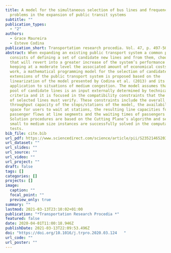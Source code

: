 ```yaml
---
title: A model for the simultaneous selection of bus lines and frequency setting
  problems in the expansion of public transit systems
subtitle: ""
publication_types:
  - "2"
authors:
  - Grace Maureira
  - Esteve Codina
publication_short: Transportation research procedia. Vol. 47, p. 497-504
abstract: When expanding an existing public transport system a common practice
  consists of defining a set of candidate new lines and from them, choose those
  that will revert into a greater increase of the system’s performance while
  keeping at a moderate level the associated amount of economical costs. In this
  work, a mathematical programming model for the selection of candidate lines in
  extensions of the public transport system is proposed based on the
  linearization of the model presented by Codina et al. (2013) and its
  application to situations of medium congestion. The model assumes that the
  pool of candidate lines is an input externally determined by technical
  criteria and it is focused in the compatibility constraints that the final set
  of selected lines must verify. These constraints include the overall
  throughput capacity of the stops/stations of the model, the availability of
  space for users to wait at stations, the resulting line capacities for
  passenger flows at line segments and the waiting times of passengers at stops.
  Solution procedures are based on the Cutting Plane’s algorithm and several
  small to medium size instances are successfully solved in the computational
  tests.
bib_file: cite.bib
url_pdf: https://www.sciencedirect.com/science/article/pii/S2352146520303239?via%3Dihub
url_dataset: ""
url_slides: ""
url_source: ""
url_video: ""
url_project: ""
draft: false
tags: []
categories: []
projects: []
image:
  caption: ""
  focal_point: ""
  preview_only: true
summary: ""
lastmod: 2021-03-13T23:10:02+01:00
publication: "*Transportation Research Procedia *"
featured: false
date: 2020-04-01T11:00:18.946Z
publishDate: 2021-03-13T22:09:53.496Z
doi: "https://doi.org/10.1016/j.trpro.2020.03.124   "
url_code: ""
url_poster: ""
---
```

